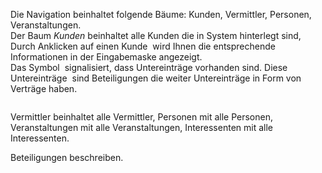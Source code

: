 <!DOCTYPE html>
<html>
<head>
<meta charset="utf-8">
<meta name="viewport" content="width=device-width, initial-scale=1.0">
<title>400_Navigation.md</title>
<link rel="stylesheet" href="https://stackedit.io/res-min/themes/base.css" />
<script type="text/javascript" src="https://cdn.mathjax.org/mathjax/latest/MathJax.js?config=TeX-AMS_HTML"></script>
</head>
<body><div class="container"><p>Die Navigation beinhaltet folgende Bäume: Kunden, Vermittler, Personen, Veranstaltungen. <br>
Der Baum <em>Kunden</em> beinhaltet alle Kunden die in System hinterlegt sind,  <br>
Durch Anklicken auf einen Kunde <img src="http://xpecto.github.io/docs/img/img_1430312462226.png" alt="" title="">  wird Ihnen die entsprechende Informationen in der Eingabemaske angezeigt. <br>
Das Symbol <img src="http://xpecto.github.io/docs/img/img_1430315424660.png" alt="" title=""> signalisiert, dass Untereinträge vorhanden sind. Diese Untereinträge <img src="http://xpecto.github.io/docs/img/img_1430315521287.png" alt="" title=""> sind Beteiligungen die weiter Untereinträge in Form von Verträge haben. </p>

<p><img src="http://xpecto.github.io/docs/img/img_1430315801928.png" alt="" title=""></p>

<p>Vermittler beinhaltet alle Vermittler, Personen mit alle Personen, Veranstaltungen mit alle Veranstaltungen, Interessenten mit alle Interessenten.</p>

<p>Beteiligungen beschreiben.</p></div></body>
</html>